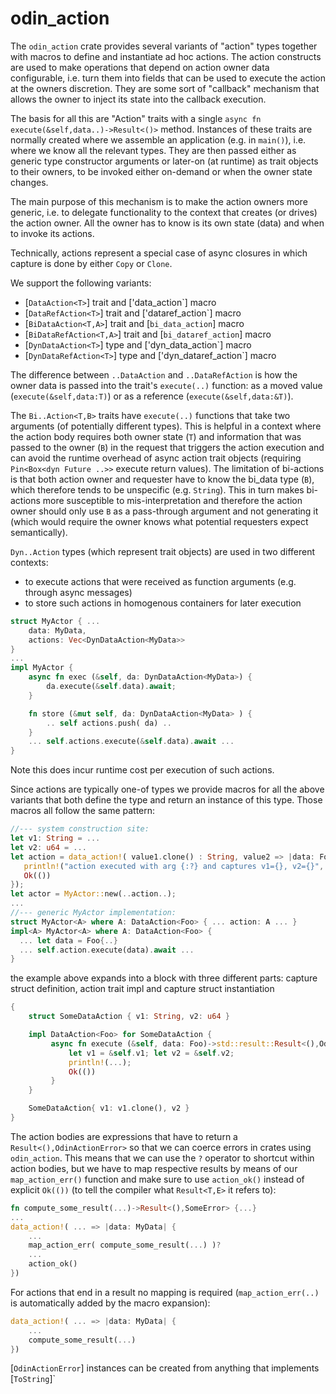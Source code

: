 # odin_action

The `odin_action` crate provides several variants of "action" types together with macros to define and instantiate
ad hoc actions. The action constructs are used to make operations that depend on action owner data configurable,
i.e. turn them into fields that can be used to execute the action at the owners discretion. They are some
sort of "callback" mechanism that allows the owner to inject its state into the callback execution.

The basis for all this are "Action" traits with a single `async fn execute(&self,data..)->Result<()>` method.
Instances of these traits are normally created where we assemble an application (e.g. in `main()`), i.e. where
we know all the relevant types. They are then passed either as generic type constructor arguments or later-on
(at runtime) as trait objects to their owners, to be invoked either on-demand or when the owner state changes.
 
The main purpose of this mechanism is to make the action owners more generic, i.e. to delegate functionality
to the context that creates (or drives) the action owner. All the owner has to know is its own state (data)
and when to invoke its actions.

Technically, actions represent a special case of async closures in which capture is done by either `Copy`
or `Clone`.
 
We support the following variants:
 
- [`DataAction<T>`] trait and ['data_action`] macro
- [`DataRefAction<T>`] trait and ['dataref_action`] macro
- [`BiDataAction<T,A>`] trait and [`bi_data_action`] macro
- [`BiDataRefAction<T,A>`] trait and [`bi_dataref_action`] macro
- [`DynDataAction<T>`] type and ['dyn_data_action`] macro
- [`DynDataRefAction<T>`] type and ['dyn_dataref_action`] macro

The difference between `..DataAction` and `..DataRefAction` is how the owner data is passed into the trait's
`execute(..)` function: as a moved value (`execute(&self,data:T)`) or as a reference (`execute(&self,data:&T)`).
 
The `Bi..Action<T,B>` traits have `execute(..)` functions that take two arguments (of potentially different types). This is
helpful in a context where the action body requires both owner state (`T`) and information that was passed to the 
owner (`B`) in the request that triggers the action execution and can avoid the runtime overhead of async action trait
objects (requiring `Pin<Box<dyn Future ..>>` execute return values). The limitation of bi-actions is that both
action owner and requester have to know the bi_data type (`B`), which therefore tends to be unspecific (e.g. `String`).
This in turn makes bi-actions more susceptible to mis-interpretation and therefore the action owner should only use
`B` as a pass-through argument and not generating it (which would require the owner knows what potential requesters
expect semantically).

`Dyn..Action` types (which represent trait objects) are used in two different contexts:

- to execute actions that were received as function arguments (e.g. through async messages)
- to store such actions in homogenous containers for later execution

```rust
struct MyActor { ...
    data: MyData, 
    actions: Vec<DynDataAction<MyData>>
}
...
impl MyActor {
    async fn exec (&self, da: DynDataAction<MyData>) { 
        da.execute(&self.data).await;
    }

    fn store (&mut self, da: DynDataAction<MyData> ) { 
        .. self actions.push( da) ..
    }
    ... self.actions.execute(&self.data).await ...
}
```

Note this does incur runtime cost per execution of such actions.

 
Since actions are typically one-of types we provide macros for all the above variants that both define the type
and return an instance of this type. Those macros all follow the same pattern:

```rust
//--- system construction site:
let v1: String = ...
let v2: u64 = ...
let action = data_action!( value1.clone() : String, value2 => |data: Foo| {
   println!("action executed with arg {:?} and captures v1={}, v2={}", data, v1, v2);
   Ok(())
});
let actor = MyActor::new(..action..);
...
//--- generic MyActor implementation:
struct MyActor<A> where A: DataAction<Foo> { ... action: A ... }
impl<A> MyActor<A> where A: DataAction<Foo> {
  ... let data = Foo{..}
  ... self.action.execute(data).await ...
}
```
the example above expands into a block with three different parts: capture struct definition, action trait impl and capture struct instantiation

```rust
{
    struct SomeDataAction { v1: String, v2: u64 }

    impl DataAction<Foo> for SomeDataAction {
         async fn execute (&self, data: Foo)->std::result::Result<(),OdinActionError> {
             let v1 = &self.v1; let v2 = &self.v2;
             println!(...);
             Ok(())
         }
    }

    SomeDataAction{ v1: v1.clone(), v2 }
}
```

The action bodies are expressions that have to return a `Result<(),OdinActionError>` so that we can coerce errors in crates using
`odin_action`. This means that we can use the `?` operator to shortcut within action bodies, but we have to map respective results
by means of our `map_action_err()` function and make sure to use `action_ok()` instead of explicit `Ok(())` (to tell the compiler
what `Result<T,E>` it refers to):
 
```rust
fn compute_some_result(...)->Result<(),SomeError> {...}
...
data_action!( ... => |data: MyData| {
    ...
    map_action_err( compute_some_result(...) )?
    ...
    action_ok()
})
```
 
For actions that end in a result no mapping is required (`map_action_err(..)` is automatically added by the macro expansion):

```rust
data_action!( ... => |data: MyData| {
    ...
    compute_some_result(...)
})
```

[`OdinActionError`] instances can be created from anything that implements [`ToString`]`
